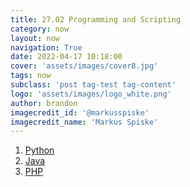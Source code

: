 ```yaml
---
title: 27.02 Programming and Scripting
category: now
layout: now
navigation: True
date: 2022-04-17 10:18:00
cover: 'assets/images/cover8.jpg'
tags: now
subclass: 'post tag-test tag-content'
logo: 'assets/images/logo_white.png'
author: brandon
imagecredit_id: '@markusspiske'
imagecredit_name: 'Markus Spiske'
---
```

1. <a href="{{ site.baseurl }}notes/Python">Python</a>
2. <a href="{{ site.baseurl }}notes/Java">Java</a>
3. <a href="{{ site.baseurl }}notes/PHP">PHP</a>